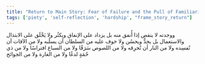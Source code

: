 ```yaml
---
title: "Return to Main Story: Fear of Failure and the Pull of Familiarity"
tags: ['piety', 'self-reflection', 'hardship', "frame_story_return"]
---
```


 ووجدته لا ينقص إذا أُنفق منه بل يزداد على الإنفاق ويكثُر ولا يَخْلَق على الابتذال والاستعمال بل يجدُّ ويحسُن ولا خوف عليه من السلطان أن يسلُبه ولا من الآفات أن تُفسِده ولا من النار أن تُحرِقه ولا من اللصوص سَرَقًا ولا من السباع افتراسًا ولا من ذي حُمَةٍ لدغًا ولا من الغارة ولا من الجوائح
